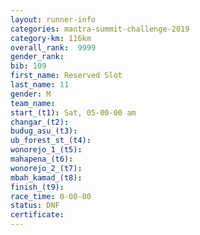 ```yaml
---
layout: runner-info 
categories: mantra-summit-challenge-2019 
category-km: 116km 
overall_rank:  9999
gender_rank: 
bib: 109
first_name: Reserved Slot
last_name: 11
gender: M
team_name: 
start_(t1): Sat, 05-00-00 am
changar_(t2): 
budug_asu_(t3): 
ub_forest_st_(t4): 
wonorejo_1_(t5): 
mahapena_(t6): 
wonorejo_2_(t7): 
mbah_kamad_(t8): 
finish_(t9): 
race_time: 0-00-00
status: DNF
certificate: 
---
```

